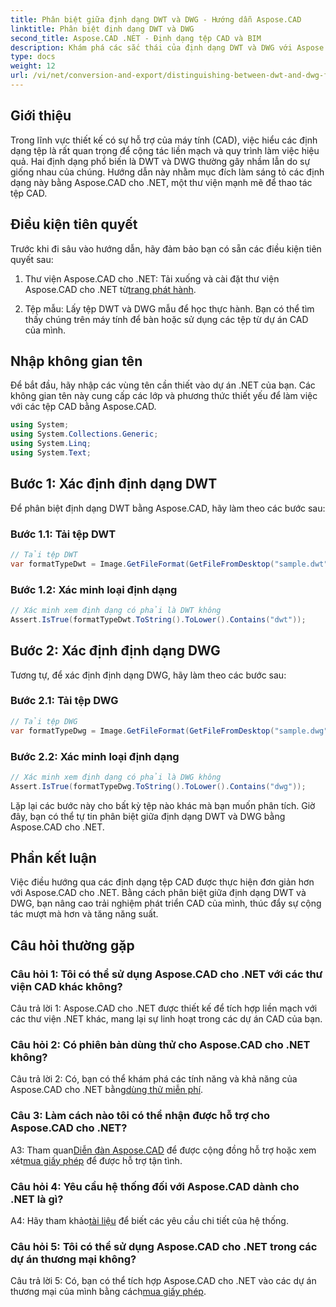 ```yaml
---
title: Phân biệt giữa định dạng DWT và DWG - Hướng dẫn Aspose.CAD
linktitle: Phân biệt định dạng DWT và DWG
second_title: Aspose.CAD .NET - Định dạng tệp CAD và BIM
description: Khám phá các sắc thái của định dạng DWT và DWG với Aspose.CAD cho .NET. Phân biệt giữa các loại tệp CAD này một cách dễ dàng.
type: docs
weight: 12
url: /vi/net/conversion-and-export/distinguishing-between-dwt-and-dwg-formats/
---
```

## Giới thiệu

Trong lĩnh vực thiết kế có sự hỗ trợ của máy tính (CAD), việc hiểu các định dạng tệp là rất quan trọng để cộng tác liền mạch và quy trình làm việc hiệu quả. Hai định dạng phổ biến là DWT và DWG thường gây nhầm lẫn do sự giống nhau của chúng. Hướng dẫn này nhằm mục đích làm sáng tỏ các định dạng này bằng Aspose.CAD cho .NET, một thư viện mạnh mẽ để thao tác tệp CAD.

## Điều kiện tiên quyết

Trước khi đi sâu vào hướng dẫn, hãy đảm bảo bạn có sẵn các điều kiện tiên quyết sau:

1.  Thư viện Aspose.CAD cho .NET: Tải xuống và cài đặt thư viện Aspose.CAD cho .NET từ[trang phát hành](https://releases.aspose.com/cad/net/).

2. Tệp mẫu: Lấy tệp DWT và DWG mẫu để học thực hành. Bạn có thể tìm thấy chúng trên máy tính để bàn hoặc sử dụng các tệp từ dự án CAD của mình.

## Nhập không gian tên

Để bắt đầu, hãy nhập các vùng tên cần thiết vào dự án .NET của bạn. Các không gian tên này cung cấp các lớp và phương thức thiết yếu để làm việc với các tệp CAD bằng Aspose.CAD.

```csharp
using System;
using System.Collections.Generic;
using System.Linq;
using System.Text;
```

## Bước 1: Xác định định dạng DWT

Để phân biệt định dạng DWT bằng Aspose.CAD, hãy làm theo các bước sau:

### Bước 1.1: Tải tệp DWT

```csharp
// Tải tệp DWT
var formatTypeDwt = Image.GetFileFormat(GetFileFromDesktop("sample.dwt"));
```

### Bước 1.2: Xác minh loại định dạng

```csharp
// Xác minh xem định dạng có phải là DWT không
Assert.IsTrue(formatTypeDwt.ToString().ToLower().Contains("dwt"));
```

## Bước 2: Xác định định dạng DWG

Tương tự, để xác định định dạng DWG, hãy làm theo các bước sau:

### Bước 2.1: Tải tệp DWG

```csharp
// Tải tệp DWG
var formatTypeDwg = Image.GetFileFormat(GetFileFromDesktop("sample.dwg"));
```

### Bước 2.2: Xác minh loại định dạng

```csharp
// Xác minh xem định dạng có phải là DWG không
Assert.IsTrue(formatTypeDwg.ToString().ToLower().Contains("dwg"));
```

Lặp lại các bước này cho bất kỳ tệp nào khác mà bạn muốn phân tích. Giờ đây, bạn có thể tự tin phân biệt giữa định dạng DWT và DWG bằng Aspose.CAD cho .NET.

## Phần kết luận

Việc điều hướng qua các định dạng tệp CAD được thực hiện đơn giản hơn với Aspose.CAD cho .NET. Bằng cách phân biệt giữa định dạng DWT và DWG, bạn nâng cao trải nghiệm phát triển CAD của mình, thúc đẩy sự cộng tác mượt mà hơn và tăng năng suất.

## Câu hỏi thường gặp

### Câu hỏi 1: Tôi có thể sử dụng Aspose.CAD cho .NET với các thư viện CAD khác không?

Câu trả lời 1: Aspose.CAD cho .NET được thiết kế để tích hợp liền mạch với các thư viện .NET khác, mang lại sự linh hoạt trong các dự án CAD của bạn.

### Câu hỏi 2: Có phiên bản dùng thử cho Aspose.CAD cho .NET không?

 Câu trả lời 2: Có, bạn có thể khám phá các tính năng và khả năng của Aspose.CAD cho .NET bằng[dùng thử miễn phí](https://releases.aspose.com/).

### Câu 3: Làm cách nào tôi có thể nhận được hỗ trợ cho Aspose.CAD cho .NET?

 A3: Tham quan[Diễn đàn Aspose.CAD](https://forum.aspose.com/c/cad/19) để được cộng đồng hỗ trợ hoặc xem xét[mua giấy phép](https://purchase.aspose.com/buy) để được hỗ trợ tận tình.

### Câu hỏi 4: Yêu cầu hệ thống đối với Aspose.CAD dành cho .NET là gì?

 A4: Hãy tham khảo[tài liệu](https://reference.aspose.com/cad/net/) để biết các yêu cầu chi tiết của hệ thống.

### Câu hỏi 5: Tôi có thể sử dụng Aspose.CAD cho .NET trong các dự án thương mại không?

 Câu trả lời 5: Có, bạn có thể tích hợp Aspose.CAD cho .NET vào các dự án thương mại của mình bằng cách[mua giấy phép](https://purchase.aspose.com/buy).